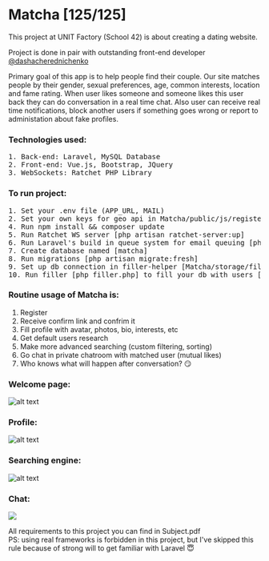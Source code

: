 # Matcha [125/125]
This project at UNIT Factory (School 42) is about creating a dating website.

Project is done in pair with outstanding front-end developer [@dashacherednichenko](https://github.com/dashacherednichenko)

Primary goal of this app is to help people find their couple. Our site matches people by their gender, sexual preferences, age, common interests, location and fame rating. When user likes someone and someone likes this user back they can do conversation in a real time chat. Also user can receive real time notifications, block another users if something goes wrong or report to administation about fake profiles.

### Technologies used:
<pre>
1. Back-end: Laravel, MySQL Database
2. Front-end: Vue.js, Bootstrap, JQuery
3. WebSockets: Ratchet PHP Library
</pre>

### To run project:
<pre>
1. Set your .env file (APP_URL, MAIL)
2. Set your own keys for geo api in Matcha/public/js/register/location.js (line 27, 64)
4. Run npm install && composer update
5. Run Ratchet WS server [php artisan ratchet-server:up]
6. Run Laravel's build in queue system for email queuing [php artisan queue:work]
7. Create database named [matcha]
8. Run migrations [php artisan migrate:fresh]
9. Set up db connection in filler-helper [Matcha/storage/filler/filler.php]
10. Run filler [php filler.php] to fill your db with users [passwords for default users: asdf-2000, for admin: admin]
</pre>

### Routine usage of Matcha is:
1. Register
2. Receive confirm link and confrim it
3. Fill profile with avatar, photos, bio, interests, etc
4. Get default users research
5. Make more advanced searching (custom filtering, sorting)
6. Go chat in private chatroom with matched user (mutual likes)
7. Who knows what will happen after conversation? <span>&#128527;</span>

### Welcome page:
![alt text](https://github.com/oleksiirude/Matcha/blob/master/img/welcome.jpg)

### Profile:
![alt text](https://github.com/oleksiirude/Matcha/blob/master/img/profile.jpg)

### Searching engine:
![alt text](https://github.com/oleksiirude/Matcha/blob/master/img/searching.jpg)

### Chat:
![](https://github.com/oleksiirude/Matcha/blob/master/img/chat.jpg)

All requirements to this project you can find in Subject.pdf<br>
PS: using real frameworks is forbidden in this project, but I've skipped this rule because of strong will to get familiar with Laravel <span>&#128519;</span>
